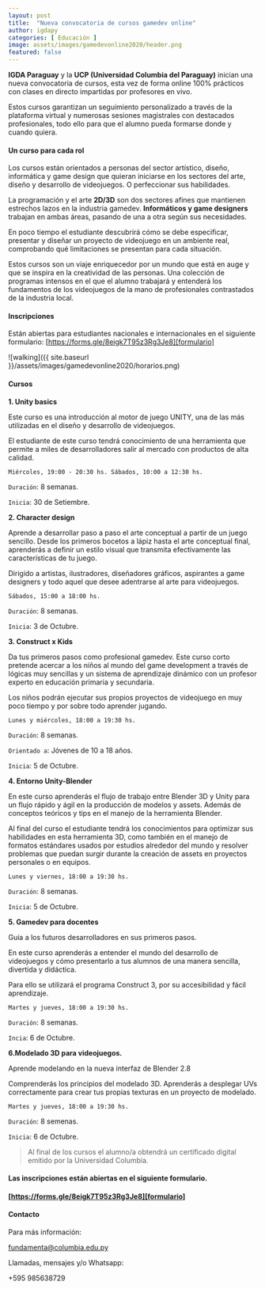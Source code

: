 ```yaml
---
layout: post
title:  "Nueva convocatoria de cursos gamedev online"
author: igdapy
categories: [ Educación ]
image: assets/images/gamedevonline2020/header.png
featured: false
---
```

**IGDA Paraguay** y la **UCP (Universidad Columbia del Paraguay)** inician una nueva convocatoria de cursos, esta vez de forma online 100% prácticos con clases en directo impartidas por profesores en vivo.

Estos cursos garantizan un seguimiento personalizado a través de la plataforma virtual y numerosas sesiones magistrales con destacados profesionales, todo ello para que el alumno pueda formarse donde y cuando quiera.

#### Un curso para cada rol

Los cursos están orientados a personas del sector artístico, diseño, informática y game design que quieran iniciarse en los sectores del arte, diseño y desarrollo de videojuegos. O perfeccionar sus habilidades.

La programación y el arte **2D/3D** son dos sectores afines que mantienen estrechos lazos en la industria gamedev. **Informáticos y game designers** trabajan en ambas áreas, pasando de una a otra según sus necesidades.

En poco tiempo el estudiante descubrirá cómo se debe especificar, presentar y diseñar un proyecto de videojuego en un ambiente real, comprobando qué limitaciones se presentan para cada situación.

Estos cursos son un viaje enriquecedor por un mundo que está en auge y que se inspira en la creatividad de las personas. Una colección de programas intensos en el que el alumno trabajará y entenderá los fundamentos de los videojuegos de la mano de profesionales contrastados de la industria local.

#### Inscripciones

Están abiertas para estudiantes nacionales e internacionales en el siguiente formulario: [https://forms.gle/8eigk7T95z3Rg3Je8][formulario]

![walking]({{ site.baseurl }}/assets/images/gamedevonline2020/horarios.png)

#### Cursos

**1. Unity basics**

Este curso es una introducción al motor de juego UNITY, una de las más utilizadas en el diseño y desarrollo de videojuegos.

El estudiante de este curso tendrá conocimiento de una herramienta que permite a miles de desarrolladores salir al mercado con productos de alta calidad.

`Miércoles, 19:00 - 20:30 hs. Sábados, 10:00 a 12:30 hs.`

`Duración`: 8 semanas.

`Inicia`: 30 de Setiembre.

**2. Character design**

Aprende a desarrollar paso a paso el arte conceptual a partir de un juego sencillo. Desde los primeros bocetos a lápiz hasta el arte conceptual final, aprenderás a definir un estilo visual que transmita efectivamente las características de tu juego.

Dirigido a artistas, ilustradores, diseñadores gráficos, aspirantes a game designers y todo aquel que desee adentrarse al arte para videojuegos.

`Sábados, 15:00 a 18:00 hs.`

`Duración`: 8 semanas.

`Inicia`: 3 de Octubre.

**3. Construct x Kids**

Da tus primeros pasos como profesional gamedev. Este curso corto pretende acercar a los niños al mundo del game development a través de lógicas muy sencillas y un sistema de aprendizaje dinámico con un profesor experto en educación primaria y secundaria.

Los niños podrán ejecutar sus propios proyectos de videojuego en muy poco tiempo y por sobre todo aprender jugando.

`Lunes y miércoles, 18:00 a 19:30 hs.`

`Duración`: 8 semanas.

`Orientado a`: Jóvenes de 10 a 18 años.

`Inicia`: 5 de Octubre.

**4. Entorno Unity-Blender**

En este curso aprenderás el flujo de trabajo entre Blender 3D y Unity para un flujo rápido y ágil en la producción de modelos y assets. Además de conceptos teóricos y tips en el manejo de la herramienta Blender.

Al final del curso el estudiante tendrá los conocimientos para optimizar sus habilidades en esta herramienta 3D, como también en el manejo de formatos estándares usados por estudios alrededor del mundo y resolver problemas que puedan surgir durante la creación de assets en proyectos personales o en equipos.

`Lunes y viernes, 18:00 a 19:30 hs.`

`Duración`: 8 semanas.

`Inicia`: 5 de Octubre.

**5. Gamedev para docentes**

Guía a los futuros desarrolladores en sus primeros pasos.

En este curso aprenderás a entender el mundo del desarrollo de videojuegos y cómo presentarlo a tus alumnos de una manera sencilla, divertida y didáctica.

Para ello se utilizará el programa Construct 3, por su accesibilidad y fácil aprendizaje.

`Martes y jueves, 18:00 a 19:30 hs.`

`Duración`: 8 semanas.

`Incia`: 6 de Octubre.

**6.Modelado 3D para videojuegos.**

Aprende modelando en la nueva interfaz de Blender 2.8

Comprenderás los principios del modelado 3D. Aprenderás a desplegar UVs correctamente para crear tus propias texturas en un proyecto de modelado.

`Martes y jueves, 18:00 a 19:30 hs.`

`Duración`: 8 semenas.

`Inicia`: 6 de Octubre.


>Al final de los cursos el alumno/a obtendrá un certificado digital emitido por la Universidad Columbia. 

#### Las inscripciones están abiertas en el siguiente formulario. 

#### [https://forms.gle/8eigk7T95z3Rg3Je8][formulario]

#### Contacto

Para más información:

fundamenta@columbia.edu.py

Llamadas, mensajes y/o Whatsapp:

+595 985638729

[formulario]:https://forms.gle/8eigk7T95z3Rg3Je8
